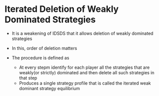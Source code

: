#  Iterated Deletion of Weakly Dominated Strategies

- It is a weakening of IDSDS that it allows deletion of weakly dominated strategies
  
- In this, order of deletion matters

- The procedure is defined as
  - At every stepm identify for each player all the strategies that are weakly(or strictly) dominated and then delete all such strategies in that step
  - Produces a single strategy profile that is called the iterated weak dominant strategy equilibrium